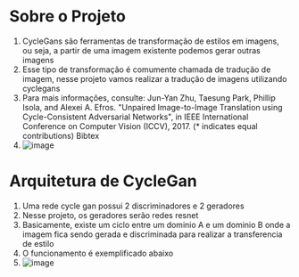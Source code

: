 # Sobre o Projeto
1. CycleGans são ferramentas de transformação de estilos em imagens, ou seja, a partir de uma imagem existente podemos gerar outras imagens
2. Esse tipo de transformação é comumente chamada de tradução de imagem, nesse projeto vamos realizar a tradução de imagens utilizando cyclegans
3. Para mais informações, consulte: Jun-Yan Zhu, Taesung Park, Phillip Isola, and Alexei A. Efros. "Unpaired Image-to-Image Translation using Cycle-Consistent Adversarial Networks", in IEEE International Conference on Computer Vision (ICCV), 2017. (* indicates equal contributions) Bibtex
4. ![image](https://github.com/Antonio-Borges-Rufino/Traducao_Imagem/assets/86124443/c58784fe-ac92-46ff-9733-9845b91f9688)


# Arquitetura de CycleGan
1. Uma rede cycle gan possui 2 discriminadores e 2 geradores
2. Nesse projeto, os geradores serão redes resnet
3. Basicamente, existe um ciclo entre um dominio A e um dominio B onde a imagem fica sendo gerada e discriminada para realizar a transferencia de estilo
4. O funcionamento é exemplificado abaixo
5. ![image](https://github.com/Antonio-Borges-Rufino/Traducao_Imagem/assets/86124443/3aedc1d2-e5fc-47a7-92c0-1a62bfcb32bf)
